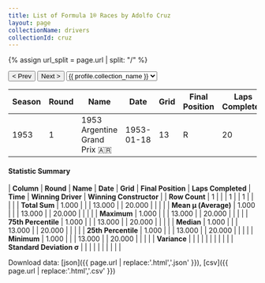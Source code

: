 ```yaml
---
title: List of Formula 1® Races by Adolfo Cruz
layout: page
collectionName: drivers
collectionId: cruz
---
```


{% assign url_split = page.url | split: "/" %}
<div id="collection-navigation">
<button onclick="selector.options[selector.selectedIndex-1].value && (window.location = selector.options[selector.selectedIndex-1].value);">&lt; Prev</button>
<button onclick="selector.options[selector.selectedIndex+1].value && (window.location = selector.options[selector.selectedIndex+1].value);">Next &gt;</button>
<select id="selector" onchange="this.options[this.selectedIndex].value && (window.location = this.options[this.selectedIndex].value);">
  {% for collectionId in site.data[page.collectionName].refs %}
    {% if collectionId == page.collectionId %}
      {% assign selected = "selected" %}
    {% else %}
      {% assign selected = "" %}
    {% endif %}
    {% assign profile = site.data[page.collectionName][collectionId].profile %}
    <option value="/f1/{{ page.collectionName }}/{{ collectionId }}/{{ url_split[4] }}" {{ selected }}>{{ profile.collection_name }}</option>
  {% endfor %}
</select>
</div>

| Season | Round | Name | Date | Grid | Final Position | Laps Completed | Time | Winning Driver | Winning Constructor |
|--|--|--|--|--|--|--|--|--|--|
| 1953 | 1 | 1953 Argentine Grand Prix 🇦🇷 | 1953-01-18 | 13 | R | 20 |   | Alberto Ascari 🇮🇹 | Ferrari 🇮🇹 |

#### Statistic Summary

| **Column** | **Round** | **Name** | **Date** | **Grid** | **Final Position** | **Laps Completed** | **Time** | **Winning Driver** | **Winning Constructor** |
| **Row Count** | 1 |  |  | 1 |  | 1 |  |  |  |
| **Total Sum** | 1.000 |  |  | 13.000 |  | 20.000 |  |  |  |
| **Mean μ (Average)** | 1.000 |  |  | 13.000 |  | 20.000 |  |  |  |
| **Maximum** | 1.000 |  |  | 13.000 |  | 20.000 |  |  |  |
| **75th Percentile** | 1.000 |  |  | 13.000 |  | 20.000 |  |  |  |
| **Median** | 1.000 |  |  | 13.000 |  | 20.000 |  |  |  |
| **25th Percentile** | 1.000 |  |  | 13.000 |  | 20.000 |  |  |  |
| **Minimum** | 1.000 |  |  | 13.000 |  | 20.000 |  |  |  |
| **Variance** |  |  |  |  |  |  |  |  |  |
| **Standard Deviation σ** |  |  |  |  |  |  |  |  |  |

Download data: [json]({{ page.url | replace:'.html','.json' }}), [csv]({{ page.url | replace:'.html','.csv' }})
